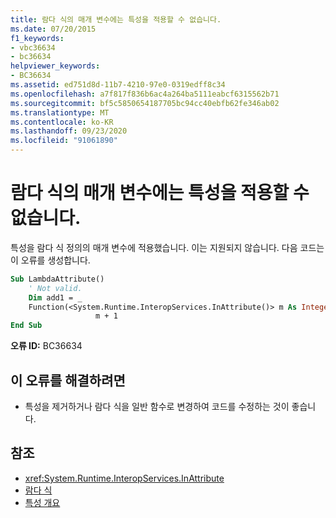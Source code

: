 ```yaml
---
title: 람다 식의 매개 변수에는 특성을 적용할 수 없습니다.
ms.date: 07/20/2015
f1_keywords:
- vbc36634
- bc36634
helpviewer_keywords:
- BC36634
ms.assetid: ed751d8d-11b7-4210-97e0-0319edff8c34
ms.openlocfilehash: a7f817f836b6ac4a264ba5111eabcf6315562b71
ms.sourcegitcommit: bf5c5850654187705bc94cc40ebfb62fe346ab02
ms.translationtype: MT
ms.contentlocale: ko-KR
ms.lasthandoff: 09/23/2020
ms.locfileid: "91061890"
---
```

# <a name="attributes-cannot-be-applied-to-parameters-of-lambda-expressions"></a>람다 식의 매개 변수에는 특성을 적용할 수 없습니다.

특성을 람다 식 정의의 매개 변수에 적용했습니다. 이는 지원되지 않습니다. 다음 코드는 이 오류를 생성합니다.  
  
```vb  
Sub LambdaAttribute()  
    ' Not valid.  
    Dim add1 = _  
    Function(<System.Runtime.InteropServices.InAttribute()> m As Integer) _  
                   m + 1  
End Sub  
```  
  
 **오류 ID:** BC36634  
  
## <a name="to-correct-this-error"></a>이 오류를 해결하려면  
  
- 특성을 제거하거나 람다 식을 일반 함수로 변경하여 코드를 수정하는 것이 좋습니다.  
  
## <a name="see-also"></a>참조

- <xref:System.Runtime.InteropServices.InAttribute>
- [람다 식](../programming-guide/language-features/procedures/lambda-expressions.md)
- [특성 개요](../programming-guide/concepts/attributes/index.md)
